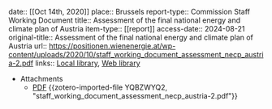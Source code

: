 date:: [[Oct 14th, 2020]]
place:: Brussels
report-type:: Commission Staff Working Document
title:: Assessment of the final national energy and climate plan of Austria
item-type:: [[report]]
access-date:: 2024-08-21
original-title:: Assessment of the final national energy and climate plan of Austria
url:: https://positionen.wienenergie.at/wp-content/uploads/2020/10/staff_working_document_assessment_necp_austria-2.pdf
links:: [Local library](zotero://select/library/items/8LSDXJZ2), [Web library](https://www.zotero.org/users/46463/items/8LSDXJZ2)

- Attachments
	- [PDF](zotero://select/library/items/YQBZWYQ2) {{zotero-imported-file YQBZWYQ2, "staff_working_document_assessment_necp_austria-2.pdf"}}